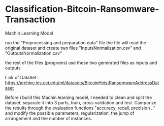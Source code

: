 # Classification-Bitcoin-Ransomware-Transaction
Machin Learning Model

run the "Preprocessing and preparation data" file
the file will read the original dataset and create two files
"InputsNormalization.csv" and "OutputsNormalization.csv"

the rest of the files (programs) use these two generated files as inputs and outputs

Link of DataSet : https://archive.ics.uci.edu/ml/datasets/BitcoinHeistRansomwareAddressDataset


Before i build this Machin learning model, I needed to clean and split the dataset, separate it into 3 parts, train, cross validation and test.
Camparize the results through the evaluation functions "accuracy, recall, precision .." and modify the possible parameters, regularization, the jump of arrangement and the number of instances.


